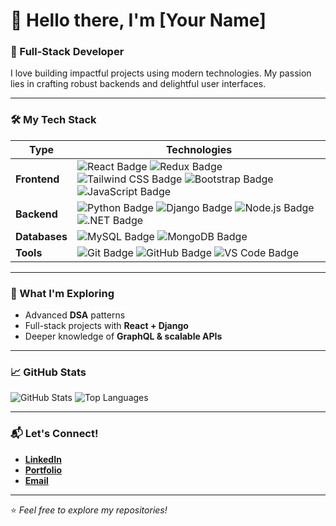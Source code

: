 # 👋 Hello there, I'm [Your Name]

### 🚀 Full-Stack Developer

I love building impactful projects using modern technologies. My passion lies in crafting robust backends and delightful user interfaces.

---

### 🛠️ My Tech Stack

| Type      | Technologies                                                                                                                                                                                                                                                                                                                                                                                                                                                                                                                                                |
|-----------|-------------------------------------------------------------------------------------------------------------------------------------------------------------------------------------------------------------------------------------------------------------------------------------------------------------------------------------------------------------------------------------------------------------------------------------------------------------------------------------------------------------------------------------------------------------|
| **Frontend** | <img src="https://img.shields.io/badge/React-20232A?style=for-the-badge&logo=react&logoColor=61DAFB" alt="React Badge"> <img src="https://img.shields.io/badge/Redux-593D88?style=for-the-badge&logo=redux&logoColor=white" alt="Redux Badge"> <img src="https://img.shields.io/badge/Tailwind_CSS-38B2AC?style=for-the-badge&logo=tailwind-css&logoColor=white" alt="Tailwind CSS Badge"> <img src="https://img.shields.io/badge/Bootstrap-563D7C?style=for-the-badge&logo=bootstrap&logoColor=white" alt="Bootstrap Badge"> <img src="https://img.shields.io/badge/JavaScript-F7DF1E?style=for-the-badge&logo=javascript&logoColor=black" alt="JavaScript Badge"> |
| **Backend** | <img src="https://img.shields.io/badge/Python-3776AB?style=for-the-badge&logo=python&logoColor=white" alt="Python Badge"> <img src="https://img.shields.io/badge/Django-092E20?style=for-the-badge&logo=django&logoColor=white" alt="Django Badge"> <img src="https://img.shields.io/badge/Node.js-339933?style=for-the-badge&logo=node.js&logoColor=white" alt="Node.js Badge"> <img src="https://img.shields.io/badge/.NET-512BD4?style=for-the-badge&logo=dotnet&logoColor=white" alt=".NET Badge"> |
| **Databases**| <img src="https://img.shields.io/badge/MySQL-4479A1?style=for-the-badge&logo=mysql&logoColor=white" alt="MySQL Badge"> <img src="https://img.shields.io/badge/MongoDB-47A248?style=for-the-badge&logo=mongodb&logoColor=white" alt="MongoDB Badge"> |
| **Tools** | <img src="https://img.shields.io/badge/Git-F05032?style=for-the-badge&logo=git&logoColor=white" alt="Git Badge"> <img src="https://img.shields.io/badge/GitHub-100000?style=for-the-badge&logo=github&logoColor=white" alt="GitHub Badge"> <img src="https://img.shields.io/badge/VS_Code-007ACC?style=for-the-badge&logo=visual-studio-code&logoColor=white" alt="VS Code Badge"> |

---

### 🌱 What I'm Exploring

* Advanced **DSA** patterns 
* Full-stack projects with **React + Django**
* Deeper knowledge of **GraphQL & scalable APIs**

---

### 📈 GitHub Stats

![GitHub Stats](https://github-readme-stats.vercel.app/api?username=YOURUSERNAME&show_icons=true&theme=radical)
![Top Languages](https://github-readme-stats.vercel.app/api/top-langs/?username=YOURUSERNAME&layout=compact&theme=radical)

---

### 📬 Let's Connect!

* **[LinkedIn](https://www.linkedin.com/in/YOURUSERNAME)**
* **[Portfolio](https://yourportfolio.com)**
* **[Email](mailto:youremail@example.com)**

---
⭐️ *Feel free to explore my repositories!*
